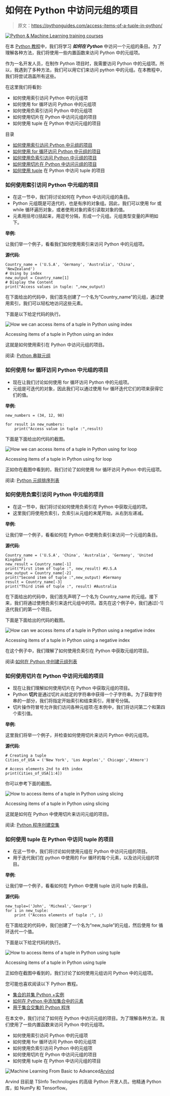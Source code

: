 # 如何在 Python 中访问元组的项目

> 原文：<https://pythonguides.com/access-items-of-a-tuple-in-python/>

[![Python & Machine Learning training courses](img/49ec9c6da89a04c9f45bab643f8c765c.png)](https://sharepointsky.teachable.com/p/python-and-machine-learning-training-course)

在本 [Python 教程](https://pythonguides.com/python-programming-for-the-absolute-beginner/)中，我们将学习 ***如何在 Python*** 中访问一个元组的条目。为了理解各种方法，我们将使用一些内置函数来访问 Python 中的元组项。

作为一名开发人员，在制作 Python 项目时，我需要访问 Python 中的元组项。所以，我遇到了多种方法，我们可以用它们来访问 python 中的元组。在本教程中，我们将尝试涵盖所有这些。

在这里我们将看到:

*   如何使用索引访问 Python 中的元组项
*   如何使用 for 循环访问 Python 中的元组项
*   如何使用负索引访问 Python 中的元组项
*   如何使用切片在 Python 中访问元组的项目
*   如何使用 tuple 在 Python 中访问元组的项目

目录

[](#)

*   [如何使用索引访问 Python 中元组的项目](#How_to_access_items_of_a_tuple_in_Python_using_an_index "How to access items of a tuple in Python using an index")
*   [如何使用 for 循环访问 Python 中元组的项目](#How_to_access_items_of_a_tuple_in_Python_using_for_loop "How to access items of a tuple in Python using for loop")
*   [如何使用负索引访问 Python 中元组的项目](#How_to_access_items_of_a_tuple_in_Python_using_a_negative_index "How to access items of a tuple in Python using a negative index")
*   [如何使用切片在 Python 中访问元组的项目](#How_to_access_items_of_a_tuple_in_Python_using_slicing "How to access items of a tuple in Python using slicing")
*   [如何使用 tuple](#How_to_access_items_of_a_tuple_in_Python_using_tuple "How to access items of a tuple in Python using tuple") 在 Python 中访问 tuple 的项目

### 如何使用索引访问 Python 中元组的项目

*   在这一节中，我们将讨论如何在 Python 中访问元组的条目。
*   Python 元组既是可迭代的，也是有序的对象组。因此，我们可以使用 for 或 while 循环遍历对象，或者使用对象的索引读取对象的值。
*   元素用括号()括起来，用逗号分隔，形成一个元组。元组类型变量的声明如下。

**举例:**

让我们举一个例子，看看我们如何使用索引来访问 Python 中的元组项。

**源代码:**

```
Country_name = ('U.S.A', 'Germany', 'Australia', 'China', 'NewZealand')
# Using by index
new_output = Country_name[1]
# Display the Content
print("Access values in tuple: ",new_output)
```

在下面给出的代码中，我们首先创建了一个名为“Country_name”的元组，通过使用索引，我们可以轻松地访问这些元素。

下面是以下给定代码的执行。

![How we can access items of a tuple in Python using index](img/ad27a32b15b2fd3d86e89881f8eb0184.png "How we can access items of a tuple in Python using")

Accessing items of a tuple in Python using an index

这就是如何使用索引在 Python 中访问元组的项目。

阅读: [Python 串联元组](https://pythonguides.com/python-concatenate-tuples/)

### 如何使用 for 循环访问 Python 中元组的项目

*   现在让我们讨论如何使用 for 循环访问 Python 中的元组项。
*   元组是可迭代的对象，因此我们可以通过使用 for 循环迭代它们的项来获得它们的值。

**举例:**

```
new_numbers = (34, 12, 98)

for result in new_numbers:
    print("Access value in tuple :",result)
```

下面是下面给出的代码的截图。

![How we can access items of a tuple in Python using for loop](img/5c222eb326352f07326dfc7675b3588e.png "How we can access items of a tuple in Python using for loop")

Accessing items of a tuple in Python using for loop

正如你在截图中看到的，我们讨论了如何使用 for 循环访问 Python 中的元组项。

阅读: [Python 元组排序列表](https://pythonguides.com/python-sort-list-of-tuples/)

### 如何使用负索引访问 Python 中元组的项目

*   在这一节中，我们将讨论如何使用负索引在 Python 中获取元组的项。
*   这里我们将使用负索引，负索引从元组的末尾开始，从右到左递减。

**举例:**

让我们举一个例子，看看如何在 Python 中使用负索引来访问一个元组的条目。

**源代码:**

```
Country_name = ('U.S.A', 'China', 'Australia', 'Germany', 'United Kingdom')
new_result = Country_name[-1]
print("First item of tuple :", new_result) #U.S.A
new_output = Country_name[-2]
print("Second item of tuple :",new_output) #Germany
result = Country_name[-3]
print("Third item of tuple :", result) #Australia
```

在下面给出的代码中，我们首先声明了一个名为 Country_name 的元组。接下来，我们将通过使用负索引来迭代元组中的项。首先在这个例子中，我们通过[-1]迭代我们的第一个项目。

下面是下面给出的代码的截图。

![How can we access items of a tuple in Python using a negative index](img/73a1497769e5d54d1c3036a924c1d8ab.png "How can we access items of a tuple in Python using a negative")

Accessing items of a tuple in Python using a negative index

在这个例子中，我们理解了如何使用负索引在 Python 中获取元组的项目。

阅读:[如何在 Python 中创建元组列表](https://pythonguides.com/list-of-tuples-in-python/)

### 如何使用切片在 Python 中访问元组的项目

*   现在让我们理解如何使用切片在 Python 中获取元组的项目。
*   Python **切片**是通过切片从给定的字符串中获得一个子字符串。为了获取字符串的一部分，我们将指定开始索引和结束索引，用冒号分隔。
*   切片操作符冒号允许我们访问各种元组项:在本例中，我们将访问第二个和第四个索引值。

**举例:**

这里我们将举一个例子，并检查如何使用切片来访问 Python 中的元组项。

**源代码:**

```
# Creating a tuple
Cities_of_USA = ('New York', 'Los Angeles',' Chicago','Atmore')

# Access elements 2nd to 4th index
print(Cities_of_USA[1:4]) 
```

你可以参考下面的截图。

![How to access items of a tuple in Python using slicing](img/c81fb5a01e877f4b5e1948eb91739a8d.png "How to access items of a tuple in Python using slicing")

Accessing items of a tuple in Python using slicing

这就是如何在 Python 中使用切片来访问元组的项目。

阅读: [Python 程序创建空集](https://pythonguides.com/python-create-empty-set/)

### 如何使用 tuple 在 Python 中访问 tuple 的项目

*   在这一节中，我们将讨论如何使用元组在 Python 中访问元组的项目。
*   用于迭代我们在 python 中使用的 For 循环的每个元素，以及访问元组的项目。

**举例:**

让我们举一个例子，看看如何在 Python 中使用 tuple 访问 tuple 的条目。

**源代码:**

```
new_tuple=('John', 'Micheal','George')
for i in new_tuple:
    print ("Access elements of tuple :", i)
```

在下面给定的代码中，我们创建了一个名为“new_tuple”的元组，然后使用 for 循环迭代一个值。

下面是以下给定代码的执行。

![How to access items of a tuple in Python using tuple](img/fb837f9e0e47dfa16e5486449e6c47de.png "How to access items of a tuple in Python using tuple")

Accessing items of a tuple in Python using tuple

正如你在截图中看到的，我们讨论了如何使用元组访问 Python 中的元组项。

您可能也喜欢阅读以下 Python 教程。

*   [集合的并集 Python +实例](https://pythonguides.com/union-of-sets-python/)
*   [如何在 Python 中添加集合中的元素](https://pythonguides.com/add-elements-in-a-set-in-python/)
*   [用于集合交集的 Python 程序](https://pythonguides.com/python-intersection-of-sets/)

在本文中，我们讨论了如何在 Python 中访问元组的项目。为了理解各种方法，我们使用了一些内置函数来访问 Python 中的元组项。

*   如何使用索引访问 Python 中的元组项
*   如何使用 for 循环访问 Python 中的元组项
*   如何使用负索引访问 Python 中的元组项
*   如何使用切片在 Python 中访问元组的项目
*   如何使用 tuple 在 Python 中访问元组的项目

![Machine Learning From Basic to Advanced](img/0100ae91cd5a23f9c15325e675241c25.png "Arvind scaled")[Arvind](https://pythonguides.com/author/arvind/)

Arvind 目前是 TSInfo Technologies 的高级 Python 开发人员。他精通 Python 库，如 NumPy 和 Tensorflow。